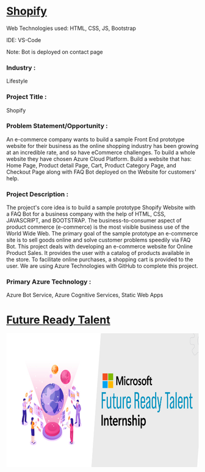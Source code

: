 # <a href='https://nikhil-0506.github.io/Shopify/'>Shopify</a>


Web Technologies used: HTML, CSS, JS, Bootstrap

IDE: VS-Code

Note: Bot is deployed on contact page

### Industry :
Lifestyle


### Project Title :
Shopify


### Problem Statement/Opportunity :
An e-commerce company wants to build a sample Front End prototype website for their business as the online shopping industry has been growing at an incredible rate, and so have eCommerce challenges. To build a whole website they have chosen Azure Cloud Platform. Build a website that has: Home Page, Product detail Page, Cart, Product Category Page, and Checkout Page along with FAQ Bot deployed on the Website for customers' help.

### Project Description :
The project's core idea is to build a sample prototype Shopify Website with a FAQ Bot for a business company with the help of HTML, CSS, JAVASCRIPT, and BOOTSTRAP. The business-to-consumer aspect of product commerce (e-commerce) is the most visible business use of the World Wide Web. The primary goal of the sample prototype an e-commerce site is to sell goods online and solve customer problems speedily via FAQ Bot. This project deals with developing an e-commerce website for Online Product Sales. It provides the user with a catalog of products available in the store. To facilitate online purchases, a shopping cart is provided to the user. We are using Azure Technologies with GitHub to complete this project.


### Primary Azure Technology :
Azure Bot Service, Azure Cognitive Services, Static Web Apps


# <a align= "center" href='https://futurereadytalent.in/'>Future Ready Talent</a>
<p align= "center"><img src="https://github.com/Nikhil-0506/Shopify/blob/main/images/FRT.jpeg" width="700" height= "350"></p>   

